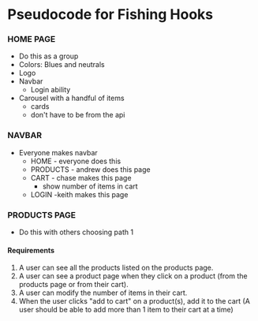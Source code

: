 # Pseudocode for Fishing Hooks

### HOME PAGE

-   Do this as a group
-   Colors: Blues and neutrals
-   Logo
-   Navbar
    -   Login ability
-   Carousel with a handful of items
    -   cards
    -   don't have to be from the api

### NAVBAR

-   Everyone makes navbar
    -   HOME - everyone does this
    -   PRODUCTS - andrew does this page
    -   CART - chase makes this page
        -   show number of items in cart
    -   LOGIN -keith makes this page

### PRODUCTS PAGE

-   Do this with others choosing path 1

#### Requirements

1. A user can see all the products listed on the products page.
2. A user can see a product page when they click on a product (from the products page or from their cart).
3. A user can modify the number of items in their cart.
4. When the user clicks "add to cart" on a product(s), add it to the cart (A user should be able to add more than 1 item to their cart at a time)
